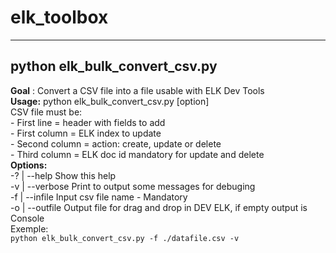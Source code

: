 # elk_toolbox
----------------
## python elk_bulk_convert_csv.py
**Goal** : Convert a CSV file into a file usable with ELK Dev Tools    
**Usage:** python elk_bulk_convert_csv.py [option]     
       CSV file must be:     
        - First line = header with fields to add     
        - First column = ELK index to update     
        - Second column = action: create, update or delete    
        - Third column = ELK doc id mandatory for update and delete    
**Options:**    
  -? | --help	    Show this help    
  -v | --verbose    Print to output some messages for debuging    
  -f | --infile     Input csv file name - Mandatory    
  -o | --outfile    Output file for drag and drop in DEV ELK, if empty output is Console     
Exemple:    
```python elk_bulk_convert_csv.py -f ./datafile.csv -v```    
